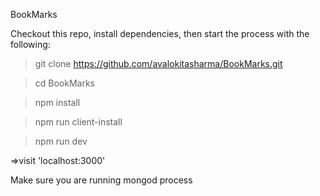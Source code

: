 BookMarks

Checkout this repo, install dependencies, then start the process with the following:

> git clone https://github.com/avalokitasharma/BookMarks.git

> cd BookMarks

> npm install

> npm run client-install

> npm run dev

=>visit 'localhost:3000'

Make sure you are running mongod process 

